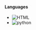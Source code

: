 
#### Languages
+ ![HTML](https://img.shields.io/badge/-HTML-FF008F)
+ ![python](https://img.shields.io/badge/-Python-FF008F)

